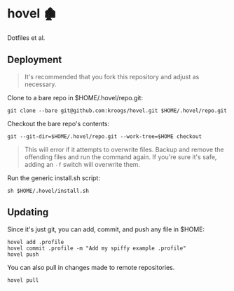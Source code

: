 # hovel 🏚

Dotfiles et al.

## Deployment

> It's recommended that you fork this repository and adjust as necessary.

Clone to a bare repo in $HOME/.hovel/repo.git:

```shell
git clone --bare git@github.com:kroogs/hovel.git $HOME/.hovel/repo.git
```

Checkout the bare repo's contents:

```shell
git --git-dir=$HOME/.hovel/repo.git --work-tree=$HOME checkout 
```

> This will error if it attempts to overwrite files. Backup and remove the offending
> files and run the command again. If you're sure it's safe, adding an ```-f``` switch
> will overwrite them.

Run the generic install.sh script:

```shell
sh $HOME/.hovel/install.sh
```

## Updating

Since it's just git, you can add, commit, and push any file in $HOME:
```shell
hovel add .profile
hovel commit .profile -m "Add my spiffy example .profile"
hovel push
```

You can also pull in changes made to remote repositories.
```shell
hovel pull
```
